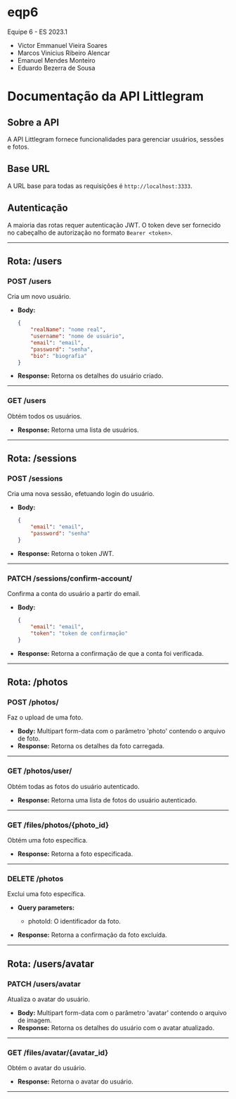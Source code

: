 # eqp6
Equipe 6 - ES 2023.1
- Victor Emmanuel Vieira Soares 
- Marcos Vinicius Ribeiro Alencar
- Emanuel Mendes Monteiro
- Eduardo Bezerra de Sousa

# Documentação da API Littlegram

## Sobre a API

A API Littlegram fornece funcionalidades para gerenciar usuários, sessões e fotos.

## Base URL
A URL base para todas as requisições é `http://localhost:3333`.

## Autenticação
A maioria das rotas requer autenticação JWT. O token deve ser fornecido no cabeçalho de autorização no formato `Bearer <token>`.

---

## Rota: /users

### POST /users
Cria um novo usuário.

- **Body:**
    ```json
    {
        "realName": "nome real",
        "username": "nome de usuário",
        "email": "email",
        "password": "senha",
        "bio": "biografia"
    }
    ```
- **Response:** Retorna os detalhes do usuário criado.

---

### GET /users
Obtém todos os usuários.

- **Response:** Retorna uma lista de usuários.

---

## Rota: /sessions

### POST /sessions
Cria uma nova sessão, efetuando login do usuário.

- **Body:**
    ```json
    {
        "email": "email",
        "password": "senha"
    }
    ```
- **Response:** Retorna o token JWT.

---

### PATCH /sessions/confirm-account/
Confirma a conta do usuário a partir do email.

- **Body:**
    ```json
    {
        "email": "email",
        "token": "token de confirmação"
    }
    ```
- **Response:** Retorna a confirmação de que a conta foi verificada.

---

## Rota: /photos

### POST /photos/
Faz o upload de uma foto.

- **Body:** Multipart form-data com o parâmetro 'photo' contendo o arquivo de foto.
- **Response:** Retorna os detalhes da foto carregada.

---

### GET /photos/user/
Obtém todas as fotos do usuário autenticado.

- **Response:** Retorna uma lista de fotos do usuário autenticado.

---

### GET /files/photos/{photo_id}
Obtém uma foto específica.

- **Response:** Retorna a foto especificada.

---

### DELETE /photos
Exclui uma foto específica.

- **Query parameters:**
    - photoId: O identificador da foto.

- **Response:** Retorna a confirmação da foto excluída.

---

## Rota: /users/avatar

### PATCH /users/avatar
Atualiza o avatar do usuário.

- **Body:** Multipart form-data com o parâmetro 'avatar' contendo o arquivo de imagem.
- **Response:** Retorna os detalhes do usuário com o avatar atualizado.

---

### GET /files/avatar/{avatar_id}
Obtém o avatar do usuário.

- **Response:** Retorna o avatar do usuário.

---
